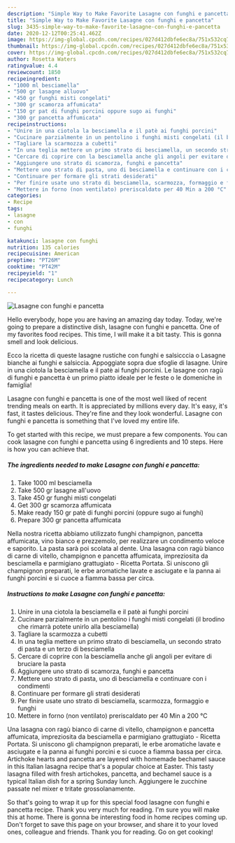 ```yaml
---
description: "Simple Way to Make Favorite Lasagne con funghi e pancetta"
title: "Simple Way to Make Favorite Lasagne con funghi e pancetta"
slug: 3435-simple-way-to-make-favorite-lasagne-con-funghi-e-pancetta
date: 2020-12-12T00:25:41.462Z
image: https://img-global.cpcdn.com/recipes/027d412dbfe6ec8a/751x532cq70/lasagne-con-funghi-e-pancetta-recipe-main-photo.jpg
thumbnail: https://img-global.cpcdn.com/recipes/027d412dbfe6ec8a/751x532cq70/lasagne-con-funghi-e-pancetta-recipe-main-photo.jpg
cover: https://img-global.cpcdn.com/recipes/027d412dbfe6ec8a/751x532cq70/lasagne-con-funghi-e-pancetta-recipe-main-photo.jpg
author: Rosetta Waters
ratingvalue: 4.4
reviewcount: 1850
recipeingredient:
- "1000 ml besciamella"
- "500 gr lasagne alluovo"
- "450 gr funghi misti congelati"
- "300 gr scamorza affumicata"
- "150 gr pat di funghi porcini oppure sugo ai funghi"
- "300 gr pancetta affumicata"
recipeinstructions:
- "Unire in una ciotola la besciamella e il patè ai funghi porcini"
- "Cucinare parzialmente in un pentolino i funghi misti congelati (il brodino che rimarrà potete unirlo alla besciamella)"
- "Tagliare la scarmozza a cubetti"
- "In una teglia mettere un primo strato di besciamella, un secondo strato di pasta e un terzo di besciamella"
- "Cercare di coprire con la besciamella anche gli angoli per evitare di bruciare la pasta"
- "Aggiungere uno strato di scamorza, funghi e pancetta"
- "Mettere uno strato di pasta, uno di besciamella e continuare con i condimenti"
- "Continuare per formare gli strati desiderati"
- "Per finire usate uno strato di besciamella, scarmozza, formaggio e funghi"
- "Mettere in forno (non ventilato) preriscaldato per 40 Min a 200 °C"
categories:
- Recipe
tags:
- lasagne
- con
- funghi

katakunci: lasagne con funghi 
nutrition: 135 calories
recipecuisine: American
preptime: "PT26M"
cooktime: "PT42M"
recipeyield: "1"
recipecategory: Lunch

---
```



![Lasagne con funghi e pancetta](https://img-global.cpcdn.com/recipes/027d412dbfe6ec8a/751x532cq70/lasagne-con-funghi-e-pancetta-recipe-main-photo.jpg)

Hello everybody, hope you are having an amazing day today. Today, we're going to prepare a distinctive dish, lasagne con funghi e pancetta. One of my favorites food recipes. This time, I will make it a bit tasty. This is gonna smell and look delicious.

Ecco la ricetta di queste lasagne rustiche con funghi e salsicccia o Lasagne bianche ai funghi e salsiccia. Appoggiate sopra due sfoglie di lasagne. Unire in una ciotola la besciamella e il patè ai funghi porcini. Le lasagne con ragù di funghi e pancetta è un primo piatto ideale per le feste o le domeniche in famiglia!

Lasagne con funghi e pancetta is one of the most well liked of recent trending meals on earth. It is appreciated by millions every day. It's easy, it's fast, it tastes delicious. They're fine and they look wonderful. Lasagne con funghi e pancetta is something that I've loved my entire life.


To get started with this recipe, we must prepare a few components. You can cook lasagne con funghi e pancetta using 6 ingredients and 10 steps. Here is how you can achieve that.

<!--inarticleads1-->

##### The ingredients needed to make Lasagne con funghi e pancetta:

1. Take 1000 ml besciamella
1. Take 500 gr lasagne all&#39;uovo
1. Take 450 gr funghi misti congelati
1. Get 300 gr scamorza affumicata
1. Make ready 150 gr patè di funghi porcini (oppure sugo ai funghi)
1. Prepare 300 gr pancetta affumicata


Nella nostra ricetta abbiamo utilizzato funghi champignon, pancetta affumicata, vino bianco e prezzemolo, per realizzare un condimento veloce e saporito. La pasta sarà poi scolata al dente. Una lasagna con ragù bianco di carne di vitello, champignon e pancetta affumicata, impreziosita da besciamella e parmigiano grattugiato - Ricetta Portata. Si uniscono gli champignon preparati, le erbe aromatiche lavate e asciugate e la panna ai funghi porcini e si cuoce a fiamma bassa per circa. 

<!--inarticleads2-->

##### Instructions to make Lasagne con funghi e pancetta:

1. Unire in una ciotola la besciamella e il patè ai funghi porcini
1. Cucinare parzialmente in un pentolino i funghi misti congelati (il brodino che rimarrà potete unirlo alla besciamella)
1. Tagliare la scarmozza a cubetti
1. In una teglia mettere un primo strato di besciamella, un secondo strato di pasta e un terzo di besciamella
1. Cercare di coprire con la besciamella anche gli angoli per evitare di bruciare la pasta
1. Aggiungere uno strato di scamorza, funghi e pancetta
1. Mettere uno strato di pasta, uno di besciamella e continuare con i condimenti
1. Continuare per formare gli strati desiderati
1. Per finire usate uno strato di besciamella, scarmozza, formaggio e funghi
1. Mettere in forno (non ventilato) preriscaldato per 40 Min a 200 °C


Una lasagna con ragù bianco di carne di vitello, champignon e pancetta affumicata, impreziosita da besciamella e parmigiano grattugiato - Ricetta Portata. Si uniscono gli champignon preparati, le erbe aromatiche lavate e asciugate e la panna ai funghi porcini e si cuoce a fiamma bassa per circa. Artichoke hearts and pancetta are layered with homemade bechamel sauce in this Italian lasagna recipe that&#39;s a popular choice at Easter. This tasty lasagna filled with fresh artichokes, pancetta, and bechamel sauce is a typical Italian dish for a spring Sunday lunch. Aggiungere le zucchine passate nel mixer e tritate grossolanamente. 

So that's going to wrap it up for this special food lasagne con funghi e pancetta recipe. Thank you very much for reading. I'm sure you will make this at home. There is gonna be interesting food in home recipes coming up. Don't forget to save this page on your browser, and share it to your loved ones, colleague and friends. Thank you for reading. Go on get cooking!
